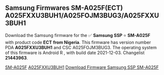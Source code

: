 <h2>Samsung Firmwares SM-A025F(ECT) A025FXXU3BUH1/A025FOJM3BUG3/A025FXXU3BUH1</h2>
Download the Samsung firmware for the ✅ <strong>Samsung SSP </strong> ⭐ <strong>SM-A025F</strong> with product code <strong>ECT</strong> <strong> from Nigeria</strong>. This firmware has version number PDA <strong>A025FXXU3BUH1</strong> and CSC A025FOJM3BUG3. The operating system of this firmware is Android R , with build date 2021-12-03. Changelist <strong>21443963</strong>.


[SM-A025F](https://samfirm.shop/samsung/model/SM-A025F)
[A025FXXU3BUH1](https://samfirm.shop/samsung/pda/A025FXXU3BUH1)
[Download Firmware Samsung SSP SM-A025F](https://samfirm.shop/samsung/firmware/480302)
